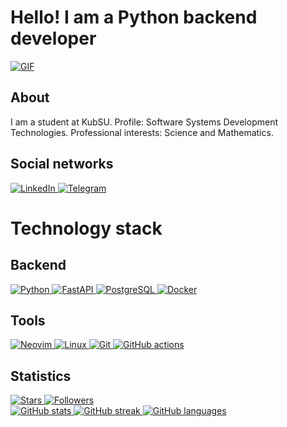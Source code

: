 # Hello! I am a Python backend developer

<a href="https://github.com/DiSkills" target="_blank">
    <img alt="GIF" src="https://github.com/DiSkills/DiSkills/blob/master/diskills.gif?raw=true"/>
</a>

## About

I am a student at KubSU. Profile: Software Systems Development Technologies. Professional interests: Science and Mathematics.

## Social networks

<a href="https://www.linkedin.com/in/DiSkills/" target="_blank">
    <img alt="LinkedIn" src="https://img.shields.io/badge/LinkedIn-0077B5?style=for-the-badge&logo=linkedin&logoColor=white"/>
</a>

<a href="https://t.me/DiSkills_dev" target="_blank">
    <img alt="Telegram" src="https://img.shields.io/badge/Telegram-2CA5E0?style=for-the-badge&logo=telegram&logoColor=white"/>
</a>

# Technology stack

## Backend

<a href="https://www.python.org/" target="_blank">
    <img alt="Python" src="https://img.shields.io/badge/Python-FFD43B?style=for-the-badge&logo=python&logoColor=darkgreen"/>
</a>

<a href="https://fastapi.tiangolo.com/" target="_blank">
    <img alt="FastAPI" src="https://img.shields.io/badge/fastapi-109989?style=for-the-badge&logo=FASTAPI&logoColor=white"/>
</a>

<a href="https://www.postgresql.org/" target="_blank">
    <img alt="PostgreSQL" src="https://img.shields.io/badge/PostgreSQL-316192?style=for-the-badge&logo=postgresql&logoColor=white"/>
</a>

<a href="https://www.docker.com/" target="_blank">
    <img alt="Docker" src="https://img.shields.io/badge/-Docker-46a2f1?style=for-the-badge&logo=docker&logoColor=white"/>
</a>

## Tools

<a href="https://neovim.io/" target="_blank">
    <img alt="Neovim" src="https://img.shields.io/badge/NeoVim-%2357A143.svg?&style=for-the-badge&logo=neovim&logoColor=white"/>
</a>

<a href="https://ubuntu.com/" target="_blank">
    <img alt="Linux" src="https://img.shields.io/badge/Linux-FCC624?style=for-the-badge&logo=linux&logoColor=black"/>
</a>

<a href="https://git-scm.com/" target="_blank">
    <img alt="Git" src="https://img.shields.io/badge/-Git-black?style=for-the-badge&logo=git"/>
</a>

<a href="https://github.com/features/actions" target="_blank">
    <img alt="GitHub actions" src="https://img.shields.io/badge/GitHub_Actions-2088FF?style=for-the-badge&logo=github-actions&logoColor=white"/>
</a>

## Statistics

<a href="https://github.com/DiSkills" target="_blank">
    <img alt="Stars" src="https://img.shields.io/github/stars/DiSkills?style=social"/>
</a>

<a href="https://github.com/DiSkills?tab=followers" target="_blank">
    <img alt="Followers" src="https://img.shields.io/github/followers/DiSkills?style=social"/>
</a>

<br/>

<a href="https://github.com/DiSkills" target="_blank">
    <img alt="GitHub stats" src="https://github-readme-stats.vercel.app/api?username=DiSkills&show_icons=true&theme=blue-green&include_all_commits=true&count_private=true"/>
</a>

<a href="https://github.com/DiSkills" target="_blank">
    <img alt="GitHub streak" src="https://github-readme-streak-stats.herokuapp.com/?user=DiSkills&theme=blue-green&include_all_commits=true&count_private=true"/>
</a>

<a href="https://github.com/DiSkills" target="_blank">
    <img alt="GitHub languages" src="https://github-readme-stats.vercel.app/api/top-langs/?username=DiSkills&layout=compact&count_private=true&theme=blue-green"/>
</a>
